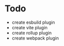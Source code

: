# Todo

- create esbuild plugin
- create vite plugin
- create rollup plugin
- create webpack plugin
